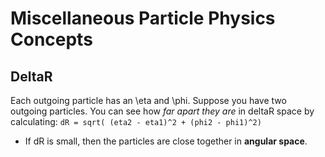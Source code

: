 # Miscellaneous Particle Physics Concepts

## DeltaR

Each outgoing particle has an \eta and \phi. Suppose you have two outgoing particles. You can see how *far apart they are* in deltaR space by calculating: `dR = sqrt( (eta2 - eta1)^2 + (phi2 - phi1)^2)`

- If dR is small, then the particles are close together in **angular space**. 